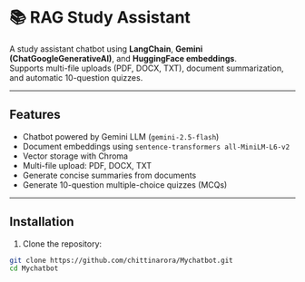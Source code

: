 # 📚 RAG Study Assistant

A study assistant chatbot using **LangChain**, **Gemini (ChatGoogleGenerativeAI)**, and **HuggingFace embeddings**.  
Supports multi-file uploads (PDF, DOCX, TXT), document summarization, and automatic 10-question quizzes.

---

## Features

- Chatbot powered by Gemini LLM (`gemini-2.5-flash`)  
- Document embeddings using `sentence-transformers all-MiniLM-L6-v2`  
- Vector storage with Chroma  
- Multi-file upload: PDF, DOCX, TXT  
- Generate concise summaries from documents  
- Generate 10-question multiple-choice quizzes (MCQs)  

---

## Installation

1. Clone the repository:

```bash
git clone https://github.com/chittinarora/Mychatbot.git
cd Mychatbot
